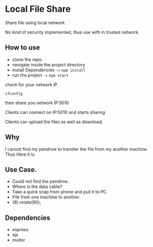 # Local File Share
Share file using local network

No kind of security implemented, thus use with in trusted network.

## How to use

- clone the repo.
- nevigate inside the project directory
- Install Dependencies ``` -> ```
 ```npm install```
- run the project ``` -> ```
 ```npm start``` 

check for your network IP.

```
ifconfig
```


then share you network IP:5010

Clients can connect on IP:5010 and starts sharing

Clients can upload the files as well as download.

## Why
I cannot find my pendrive to transfer the file from my another machine. Thus Here it is.

## Use Case.
- Could not find the pendrive.
- Where is the data cable?
- Take a quick snap from phone and pull it to PC.
- File from one machine to another.
- (8).rotate(90);

## Dependencies
- express
- ejs
- multer